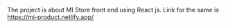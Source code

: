 The project is about MI Store front end using React js. Link for the same is https://mi-product.netlify.app/
